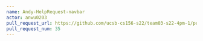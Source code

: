 ```yaml
---
name: Andy-HelpRequest-navbar
actor: anwu0203
pull_request_url: https://github.com/ucsb-cs156-s22/team03-s22-4pm-1/pull/35
pull_request_num: 35
---
```

